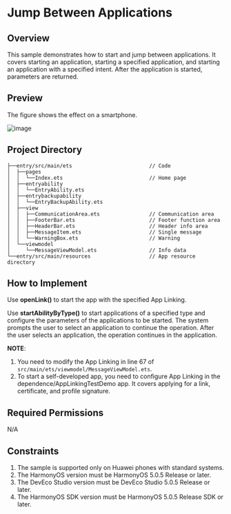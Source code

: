 # Jump Between Applications

## Overview

This sample demonstrates how to start and jump between applications. It covers starting an application, starting a specified application, and starting an application with a specified intent. After the application is started, parameters are returned.

## Preview
The figure shows the effect on a smartphone.

![image](screenshots/device/phone_EN.gif)

## Project Directory

```  
├──entry/src/main/ets                         // Code  
│  ├──pages  
│  │  └──Index.ets                            // Home page  
│  ├──entryability  
│  │  └──EntryAbility.ets                     
│  ├──entrybackupability  
│  │  └──EntryBackupAbility.ets               
│  ├──view  
│  │  ├──CommunicationArea.ets                // Communication area  
│  │  ├──FooterBar.ets                        // Footer function area  
│  │  ├──HeaderBar.ets                        // Header info area  
│  │  ├──MessageItem.ets                      // Single message  
│  │  └──WarningBox.ets                       // Warning  
│  └──viewmodel  
│     └──MessageViewModel.ets                 // Info data  
└──entry/src/main/resources                   // App resource directory  
```  

## How to Implement

Use **openLink()** to start the app with the specified App Linking.

Use **startAbilityByType()** to start applications of a specified type and configure the parameters of the applications to be started. The system prompts the user to select an application to continue the operation. After the user selects an application, the operation continues in the application.

**NOTE**:
1. You need to modify the App Linking in line 67 of `src/main/ets/viewmodel/MessageViewModel.ets`.
2. To start a self-developed app, you need to configure App Linking in the dependence/AppLinkingTestDemo app. It covers applying for a link, certificate, and profile signature.

## Required Permissions

N/A

## Constraints

1. The sample is supported only on Huawei phones with standard systems.
2. The HarmonyOS version must be HarmonyOS 5.0.5 Release or later.
3. The DevEco Studio version must be DevEco Studio 5.0.5 Release or later.
4. The HarmonyOS SDK version must be HarmonyOS 5.0.5 Release SDK or later.
